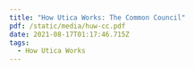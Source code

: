 ```yaml
---
title: "How Utica Works: The Common Council"
pdf: /static/media/huw-cc.pdf
date: 2021-08-17T01:17:46.715Z
tags:
  - How Utica Works
---
```

